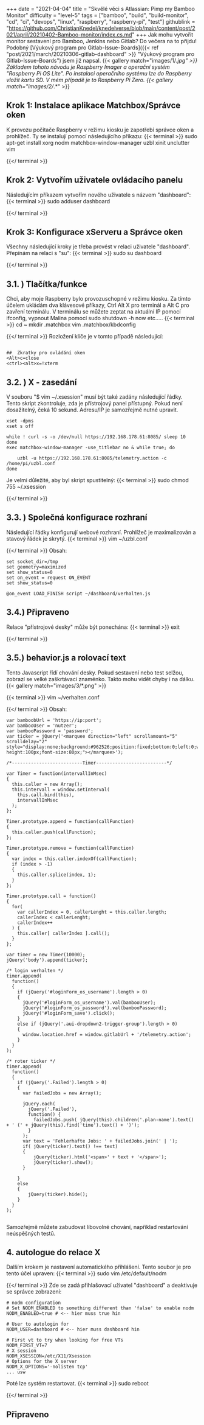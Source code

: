 +++
date = "2021-04-04"
title = "Skvělé věci s Atlassian: Pimp my Bamboo Monitor"
difficulty = "level-5"
tags = ["bamboo", "build", "build-monitor", "cd", "ci", "devops", "linux", "raspberry", "raspberry-pi", "test"]
githublink = "https://github.com/ChristianKnedel/knedelverse/blob/main/content/post/2021/april/20210402-Bamboo-monitor/index.cs.md"
+++
Jak mohu vytvořit monitor sestavení pro Bamboo, Jenkins nebo Gitlab? Do večera na to přijdu! Podobný [Výukový program pro Gitlab-Issue-Boards]({{< ref "post/2021/march/20210306-gitlab-dashboard" >}} "Výukový program pro Gitlab-Issue-Boards") jsem již napsal.
{{< gallery match="images/1/*.jpg" >}}
Základem tohoto návodu je Raspberry Imager a operační systém "Raspberry Pi OS Lite". Po instalaci operačního systému lze do Raspberry vložit kartu SD. V mém případě je to Raspberry Pi Zero.
{{< gallery match="images/2/*.*" >}}

## Krok 1: Instalace aplikace Matchbox/Správce oken
K provozu počítače Raspberry v režimu kiosku je zapotřebí správce oken a prohlížeč. Ty se instalují pomocí následujícího příkazu:
{{< terminal >}}
sudo apt-get install xorg nodm matchbox-window-manager uzbl xinit unclutter vim

{{</ terminal >}}

## Krok 2: Vytvořím uživatele ovládacího panelu
Následujícím příkazem vytvořím nového uživatele s názvem "dashboard":
{{< terminal >}}
sudo adduser dashboard

{{</ terminal >}}

## Krok 3: Konfigurace xServeru a Správce oken
Všechny následující kroky je třeba provést v relaci uživatele "dashboard". Přepínám na relaci s "su":
{{< terminal >}}
sudo su dashboard

{{</ terminal >}}

##  3.1. ) Tlačítka/funkce
Chci, aby moje Raspberry bylo provozuschopné v režimu kiosku. Za tímto účelem ukládám dva klávesové příkazy, Ctrl Alt X pro terminál a Alt C pro zavření terminálu. V terminálu se můžete zeptat na aktuální IP pomocí ifconfig, vypnout Malina pomocí sudo shutdown -h now etc.....
{{< terminal >}}
cd ~
mkdir .matchbox
vim .matchbox/kbdconfig

{{</ terminal >}}
Rozložení klíče je v tomto případě následující:
```

##  Zkratky pro ovládání oken
<Alt>c=close
<ctrl><alt>x=!xterm

```

##  3.2. ) X - zasedání
V souboru "$ vim ~/.xsession" musí být také zadány následující řádky. Tento skript zkontroluje, zda je přístrojový panel přístupný. Pokud není dosažitelný, čeká 10 sekund. Adresu/IP je samozřejmě nutné upravit.
```
xset -dpms
xset s off

while ! curl -s -o /dev/null https://192.168.178.61:8085/ sleep 10
done
exec matchbox-window-manager -use_titlebar no & while true; do
   
    uzbl -u https://192.168.178.61:8085/telemetry.action -c /home/pi/uzbl.conf
done

```
Je velmi důležité, aby byl skript spustitelný:
{{< terminal >}}
sudo chmod 755 ~/.xsession

{{</ terminal >}}

##  3.3. ) Společná konfigurace rozhraní
Následující řádky konfigurují webové rozhraní. Prohlížeč je maximalizován a stavový řádek je skrytý.
{{< terminal >}}
vim ~/uzbl.conf

{{</ terminal >}}
Obsah:
```
set socket_dir=/tmp
set geometry=maximized
set show_status=0
set on_event = request ON_EVENT
set show_status=0

@on_event LOAD_FINISH script ~/dashboard/verhalten.js

```

##  3.4.) Připraveno
Relace "přístrojové desky" může být ponechána:
{{< terminal >}}
exit

{{</ terminal >}}

##  3.5.) behavior.js a rolovací text
Tento Javascript řídí chování desky. Pokud sestavení nebo test selžou, zobrazí se velké zaškrtávací znaménko. Takto mohu vidět chyby i na dálku.
{{< gallery match="images/3/*.png" >}}

{{< terminal >}}
vim ~/verhalten.conf

{{</ terminal >}}
Obsah:
```
var bamboobUrl = 'https://ip:port';
var bambooUser = 'nutzer';
var bambooPassword = 'password';
var ticker = jQuery('<marquee direction="left" scrollamount="5" scrolldelay="2" style="display:none;background:#962526;position:fixed;bottom:0;left:0;width:100%;line-height:100px;font-size:80px;"></marquee>');

/*--------------------------Timer--------------------------*/

var Timer = function(intervallInMsec)
{
  this.caller = new Array();
  this.intervall = window.setInterval(
    this.call.bind(this),
    intervallInMsec
  );
};

Timer.prototype.append = function(callFunction)
{
  this.caller.push(callFunction);
};

Timer.prototype.remove = function(callFunction)
{
  var index = this.caller.indexOf(callFunction);
  if (index > -1) 
  {
    this.caller.splice(index, 1);
  }
};

Timer.prototype.call = function()
{
  for(
    var callerIndex = 0, callerLenght = this.caller.length;
    callerIndex < callerLenght;
    callerIndex++
  ) {
    this.caller[ callerIndex ].call();
  }
};

var timer = new Timer(10000);
jQuery('body').append(ticker);

/* login verhalten */
timer.append(
  function()
  {
    if (jQuery('#loginForm_os_username').length > 0)
    {
      jQuery('#loginForm_os_username').val(bambooUser);
      jQuery('#loginForm_os_password').val(bambooPassword);
      jQuery('#loginForm_save').click();
    }
    else if (jQuery('.aui-dropdown2-trigger-group').length > 0)
    {
      window.location.href = window.gitlabUrl + '/telemetry.action';
    }
  }
);

/* roter ticker */
timer.append(
  function()
  {
    if (jQuery('.Failed').length > 0)
    {
      var failedJobs = new Array();

      jQuery.each(
        jQuery('.Failed'),
        function() {
          failedJobs.push( jQuery(this).children('.plan-name').text() + ' (' + jQuery(this).find('time').text() + ')');
        }
      );
      var text = 'Fehlerhafte Jobs: ' + failedJobs.join(' | ');
      if( jQuery(ticker).text() !== text) 
      {
          jQuery(ticker).html('<span>' + text + '</span>');
          jQuery(ticker).show();
      }
      
    }
    else
    {
        jQuery(ticker).hide();
    }
  }
);


```
Samozřejmě můžete zabudovat libovolné chování, například restartování neúspěšných testů.
## 4. autologue do relace X
Dalším krokem je nastavení automatického přihlášení. Tento soubor je pro tento účel upraven:
{{< terminal >}}
sudo vim /etc/default/nodm

{{</ terminal >}}
Zde se zadá přihlašovací uživatel "dashboard" a deaktivuje se správce zobrazení:
```
# nodm configuration
# Set NODM_ENABLED to something different than 'false' to enable nodm
NODM_ENABLED=true # <-- hier muss true hin

# User to autologin for
NODM_USER=dashboard # <-- hier muss dashboard hin

# First vt to try when looking for free VTs
NODM_FIRST_VT=7
# X session
NODM_XSESSION=/etc/X11/Xsession
# Options for the X server
NODM_X_OPTIONS='-nolisten tcp'
... usw

```
Poté lze systém restartovat.
{{< terminal >}}
sudo reboot

{{</ terminal >}}

## Připraveno
